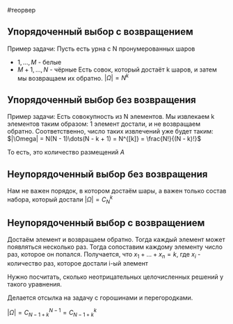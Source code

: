 #теорвер 
## Упорядоченный выбор с возвращением
Пример задачи:
Пусть есть урна с N пронумерованных шаров
- $1, \dots, M$ - белые
- $M + 1, \dots, N$ - чёрные
Есть совок, который достаёт k шаров, и затем мы возвращаем их обратно.
$|\Omega| = N^{k}$
## Упорядоченный выбор без возвращения
Пример задачи:
Есть совокупность из N элементов. Мы извлекаем k элементов таким образом: 1 элемент достали, и не возвращаем обратно. Соответственно, число таких извлечений уже будет таким: $|\Omega| = N(N - 1)\dots(N - k + 1) = N^{[k]} = \frac{N!}{(N - k)!}$

То есть, это количество размещений $A$

## Неупорядоченный выбор без возвращения
Нам не важен порядок, в котором достаём шары, а важен только состав набора, который достали
$|\Omega| = C_N^k$

## Неупорядоченный выбор с возвращением
Достаём элемент и возвращаем обратно. Тогда каждый элемент может появляться несколько раз. Тогда сопоставим каждому элементу число раз, которое он попался. Получается, что $x_1 + \dots + x_n = k$, где $x_i$ - количество раз, которое достали i-ый элемент

Нужно посчитать, сколько неотрицательных целочисленных решений у такого уравнения.

Делается отсылка на задачу с горошинами и перегородками.

$|\Omega| = C_{N - 1 + k}^{N - 1} = C_{N - 1 + k}^{k}$